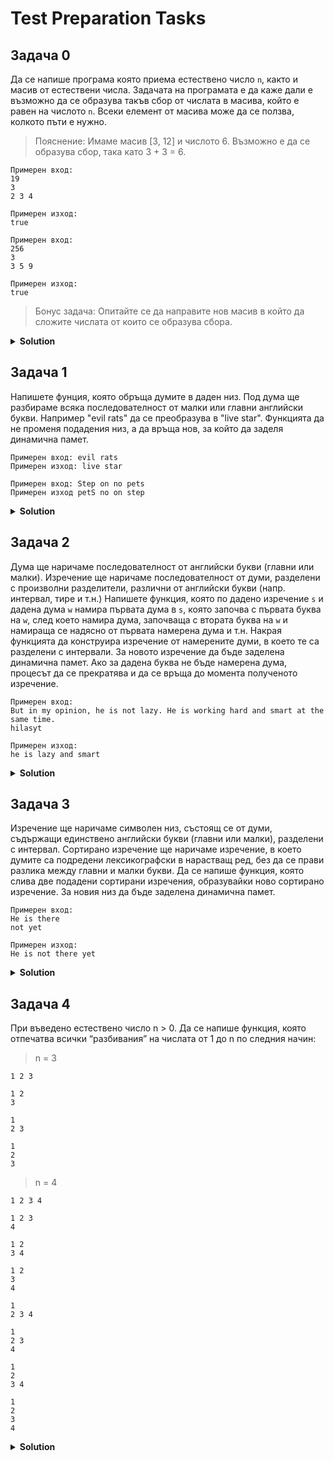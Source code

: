 # Test Preparation Tasks

## Задача 0
Да се напише програма която приема естествено число `n`, както и масив от естествени числа. Задачата на програмата е да каже дали е възможно да се образува такъв сбор от числата в масива, който е равен на числото `n`. Всеки елемент от масива може да се ползва, колкото пъти е нужно.

> Пояснение: Имаме масив [3, 12] и числото 6. Възможно е да се образува сбор, така като 3 + 3 = 6.

``` 
Примерен вход: 
19
3
2 3 4

Примерен изход:
true
```

```
Примерен вход:
256
3
3 5 9

Примерен изход:
true
```

> Бонус задача: Опитайте се да направите нов масив в който да сложите числата от които се образува сбора.

<details><summary><b>Solution</b></summary> 
<p>

```cpp
#include <iostream>
 
bool canSum(unsigned int* arr, unsigned int size, int target)
{
  if (target < 0)
      return false;

  if (target == 0)
      return true;

  for (size_t i = 0; i < size; i++)
  {
      if (canSum(arr, size, target - arr[i]))
          return true;
  }
  
  return false;
}

int main()
{
  unsigned int arr[3] = { 2, 4 };

  std::cout << std::boolalpha << canSum(arr, 2, 6);
}
```

</p>
</details>

## Задача 1
Напишете фунция, която обръща думите в даден низ. Под дума ще разбираме всяка последователност от малки или главни английски букви. Например "evil rats" да се преобразува в "live star".
Функцията да не променя подадения низ, а да връща нов, за който да заделя динамична памет.

```
Примерен вход: evil rats
Примерен изход: live star
```

```
Примерен вход: Step on no pets
Примерен изход petS no on step
```

<details><summary><b>Solution</b></summary> 
<p>

```cpp
bool isLetter(char c)
{
	return c >= 'a' && c <= 'z' || c >= 'A' && c <= 'Z';
}

void skipToWord(char*& str)
{
	while (!isLetter(*str) && *str != '\0')
		str++;
}

void skipToNextWord(char*& str)
{
	while (isLetter(*str) && *str != '\0')
		str++;
}

int getWordLength(char* str)
{
	int length = 0;
	while (isLetter(*str) && *str != '\0')
	{
		length++;
		str++;
	}

	return length;
}

void reverse(char* str, int strSize)
{
	for (int i = 0; i < strSize / 2; i++)
	{
		char temp = str[i];
		str[i] = str[strSize - i - 1];
		str[strSize - i - 1] = temp;
	}
}

char* getReversedWord(char*& str)
{
	int length = getWordLength(str);
	char* word = new char[length + 1];

	int wordIter = 0;
	while (isLetter(*str) && *str != '\0' && wordIter < length)
	{
		word[wordIter] = *str;
		wordIter++;
		str++;
	}

	word[wordIter] = '\0';

	reverse(word, length);

	return word;
}

char* combineWords(char** strs, int size)
{
	int wordsSize = 0;
	int spacesCount = 0;

	for (int i = 0; i < size; i++)
	{
		wordsSize += getWordLength(strs[i]);
		spacesCount++;
	}

	int overallSize = wordsSize + spacesCount;
	char* combinedSentence = new char[overallSize];

	int sentenceIter = 0;
	for (int i = 0; i < size; i++)
	{
		int currWordLength = getWordLength(strs[i]);
		for (int j = 0; j < currWordLength; j++)
		{
			combinedSentence[sentenceIter] = strs[i][j];
			sentenceIter++;
		}

		combinedSentence[sentenceIter] = ' ';
		sentenceIter++;
	}

	combinedSentence[sentenceIter - 1] = '\0';

	return combinedSentence;
}

int wordCounter(char* str)
{
	int counter = 0;
	while (*str != '\0')
	{
		skipToWord(str);
		counter++;
		skipToNextWord(str);
	}

	return counter;
}

char* getSentence(char* str)
{
	int currLen = 0;
	int wordsCount = wordCounter(str);
	char** words = new char* [wordsCount];

	while (*str != '\0')
	{
		skipToWord(str);
		words[currLen] = getReversedWord(str);
		currLen++;
	}

	char* sentence = combineWords(words, wordsCount);

	for (int i = 0; i < wordsCount; i++)
	{
		delete[] words[i];
	}
	delete[] words;

	return sentence;
}

int main()
{
	char initSentence[] = "evil rats";
	char* finalSentence = getSentence(initSentence);

	std::cout << finalSentence;

	delete[] finalSentence;
}
```

</p>
</details>

## Задача 2
Дума ще наричаме последователност от английски букви (главни или малки). Изречение ще наричаме последователност от думи, разделени с произволни разделители, различни от английски букви (напр. интервал, тире и т.н.)
Напишете функция, която по дадено изречение `s` и дадена дума `w` намира първата дума в `s`, която започва с първата буква на `w`, след което намира дума, започваща с втората буква на `w` и намираща се надясно от първата намерена дума и т.н. Накрая функцията да конструира изречение от намерените думи, в което те са разделени с интервали. За новото изречение да бъде заделена динамична памет. Ако за дадена буква не бъде намерена дума, процесът да се прекратява и да се връща до момента полученото изречение.

```
Примерен вход: 
But in my opinion, he is not lazy. He is working hard and smart at the same time.
hilasyt

Примерен изход:
he is lazy and smart
```

<details><summary><b>Solution</b></summary> 
<p>

```cpp
#include <iostream>

bool isLetter(char c)
{
    return c >= 'a' && c <= 'z' || c >= 'A' && c <= 'Z';
}
 
void skipToWord(char*& str)
{
    while (!isLetter(*str) && *str != '\0')
        str++;
}
 
void skipToNextWord(char*& str)
{
    while (isLetter(*str) && *str != '\0')
        str++;
}
 
int getWordLength(char* str)
{
    int length = 0;
    while (isLetter(*str) && *str != '\0')
    {
        length++;
        str++;
    }
 
    return length;
}
 
char* getWord(char*& str)
{
    int length = getWordLength(str);
    char* word = new char[length + 1];
 
    int wordIter = 0;
    while (isLetter(*str) && *str != '\0' && wordIter < length)
    {
        word[wordIter] = *str;
        wordIter++;
        str++;
    }
 
    word[wordIter] = '\0';
 
    return word;
}
 
char** getSentence(char* str, char* expr, int& currLen)
{
    currLen = 0;
    int sentenceLen = getWordLength(expr);
    char** sentence = new char*[sentenceLen];
 
    while (*str != '\0' && *expr != '\0')
    {
        skipToWord(str);
 
        if (*str == *expr && currLen < sentenceLen)
        {
            sentence[currLen] = getWord(str);
            expr++;
            currLen++;
            continue;
        }
 
        skipToNextWord(str);
    }
 
    return sentence;
}
 
int main()
{
    char initSentence[] = "Hello this is a very cool sentence";
    char exprSentence[] = "iac";
 
    int sentences = 0;
    char** finalSentence = getSentence(initSentence, exprSentence, sentences);
 
    for (int i = 0; i < sentences; i++)
    {
        std::cout << finalSentence[i] << " ";
        delete[] finalSentence[i];
    }
    delete[] finalSentence;
 
}
```

</p>
</details>

## Задача 3
Изречение ще наричаме символен низ, състоящ се от думи, съдържащи единствено английски букви (главни или малки), разделени с интервал. Сортирано изречение ще наричаме изречение, в което думите са подредени лексикографски в нарастващ ред, без да се прави разлика между главни и малки букви.
Да се напише функция, която слива две подадени сортирани изречения, образувайки ново сортирано изречение. За новия низ да бъде заделена динамична памет.

```
Примерен вход: 
He is there
not yet

Примерен изход:
He is not there yet
```

<details><summary><b>Solution</b></summary> 
<p>

```cpp
#include <iostream>

bool isLetter(char c)
{
	return c >= 'a' && c <= 'z' || c >= 'A' && c <= 'Z';
}

void skipToWord(char*& str)
{
	while (!isLetter(*str) && *str != '\0')
		str++;
}

void skipToNextWord(char*& str)
{
	while (isLetter(*str) && *str != '\0')
		str++;
}

int getWordLength(char* str)
{
	int length = 0;
	while (isLetter(*str) && *str != '\0')
	{
		length++;
		str++;
	}

	return length;
}

char* getWord(char*& str)
{
	int length = getWordLength(str);
	char* word = new char[length + 1];

	int wordIter = 0;
	while (isLetter(*str) && *str != '\0' && wordIter < length)
	{
		word[wordIter] = *str;
		wordIter++;
		str++;
	}

	word[wordIter] = '\0';

	return word;
}

char* combineWords(char** strs, int size)
{
	int wordsSize = 0;
	int spacesCount = 0;

	for (int i = 0; i < size; i++)
	{
		wordsSize += getWordLength(strs[i]);
		spacesCount++;
	}

	int overallSize = wordsSize + spacesCount;
	char* combinedSentence = new char[overallSize];

	int sentenceIter = 0;
	for (int i = 0; i < size; i++)
	{
		int currWordLength = getWordLength(strs[i]);
		for (int j = 0; j < currWordLength; j++)
		{
			combinedSentence[sentenceIter] = strs[i][j];
			sentenceIter++;
		}

		combinedSentence[sentenceIter] = ' ';
		sentenceIter++;
	}

	combinedSentence[sentenceIter - 1] = '\0';

	return combinedSentence;
}

int wordCounter(char* str)
{
	int counter = 0;
	while (*str != '\0')
	{
		skipToWord(str);
		counter++;
		skipToNextWord(str);
	}

	return counter;
}

char toLower(char c)
{
	if (c >= 'A' && c <= 'Z')
		c += 'a' - 'A';

	return c;
}

char* combineSorted(char* first, char* second)
{
	int wordsCount = wordCounter(first) + wordCounter(second);
	char** words = new char*[wordsCount];

	for (int i = 0; i < wordsCount; i++)
	{
		skipToWord(first);
		skipToWord(second);

		if (toLower(*first) <= toLower(*second) && *first != '\0')
			words[i] = getWord(first);
		else
			words[i] = getWord(second);
	}

	char* sortedSentence = combineWords(words, wordsCount);

	for (int i = 0; i < wordsCount; i++)
	{
		delete words[i];
	}

	delete[] words;

	return sortedSentence;
}

int main()
{
	char firstSorted[] = "He is there";
	char secondSorted[] = "not yet";

	char* sortedSentence = combineSorted(firstSorted, secondSorted);

	std::cout << sortedSentence;

	delete[] sortedSentence;
}
```

</p>
</details>

## Задача 4
При въведено естествено число n > 0. 
Да се напише функция, която отпечатва всички “разбивания” на числата от 1 до n по следния начин:

> n = 3
```
1 2 3

1 2
3

1
2 3

1
2
3
```

> n = 4
```
1 2 3 4

1 2 3
4

1 2
3 4

1 2
3
4

1
2 3 4

1
2 3
4

1
2
3 4

1
2
3
4

```

<details><summary><b>Solution</b></summary> 
<p>

```cpp
#include <iostream>

void printer(int n, bool* binaryTable)
{
	for (int i = 1; i <= n; i++)
	{
		std::cout << i << " ";

		if (i < n)
		{
			if (binaryTable[i - 1])
				std::cout << "\n";
		}
	}
}

int powOfTwo(int n)
{
	int pow = 1;
	for (int i = 0; i < n; i++)
	{
		pow *= 2;
	}

	return pow;
}

void binaryAdvance(bool* binaryTable, int tableSize)
{
	if (binaryTable[tableSize - 1] == 1)
	{
		int j = tableSize - 1;
		while (j >= 1 && binaryTable[j] == 1)
		{
			binaryTable[j] = 0;
			j--;
		}

		binaryTable[j] = 1;

		return;
	}

	binaryTable[tableSize - 1] = 1;
}

void binaryPrint(int n)
{
	bool* binaryTable = new bool[n - 1];

	for (int i = 0; i < n-1; i++)
	{
		binaryTable[i] = 0;
	}

	int pow = powOfTwo(n);


	for (int i = 0; i < pow; i++)
	{
		printer(n, binaryTable);
		
		std::cout << "\n\n";

		binaryAdvance(binaryTable, n - 1);
	}

	delete[] binaryTable;
}

int main()
{
	binaryPrint(4);
}
```

</p>
</details>